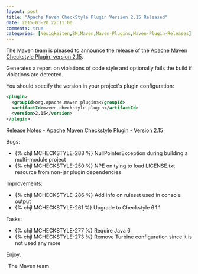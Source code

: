 ```yaml
---
layout: post
title: "Apache Maven CheckStyle Plugin Version 2.15 Released"
date: 2015-03-20 22:11:00
comments: true
categories: [Neuigkeiten,BM,Maven,Maven-Plugins,Maven-Plugin-Releases]
---
```

The Maven team is pleased to announce the release of the [Apache Maven
Checkstyle Plugin, version 2.15](http://maven.apache.org/plugins/maven-checkstyle-plugin/).

Generates a report on violations of code style and optionally fails the build
if violations are detected.


You should specify the version in your project's plugin configuration:

``` xml
<plugin>
  <groupId>org.apache.maven.plugins</groupId>
  <artifactId>maven-checkstyle-plugin</artifactId>
  <version>2.15</version>
</plugin>
```

<!-- more -->

[Release Notes - Apache Maven Checkstyle Plugin - Version 2.15](http://jira.codehaus.org/secure/ReleaseNote.jspa?projectId=11127&version=20762)

Bugs:

 * {% chjl MCHECKSTYLE-288 %} NullPointerException during building a multi-module project
 * {% chjl MCHECKSTYLE-250 %} NPE on tying to load LICENSE.txt resource from non-jar plugin dependencies

Improvements:

 * {% chjl MCHECKSTYLE-286 %} Add info on ruleset used in console output
 * {% chjl MCHECKSTYLE-261 %} Upgrade to Checkstyle 6.1.1

Tasks:

 * {% chjl MCHECKSTYLE-277 %} Require Java 6
 * {% chjl MCHECKSTYLE-273 %} Remove Turbine configuration since it is not used any more

Enjoy,

-The Maven team
